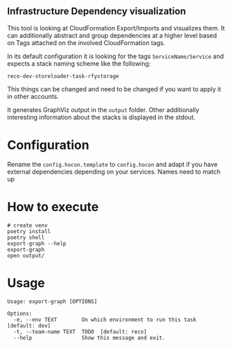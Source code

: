 ## Infrastructure Dependency visualization

This tool is looking at CloudFormation Export/Imports and visualizes them. It can additionally abstract and group dependencies at a higher level based on Tags attached on the involved CloudFormation tags.

In its default configuration it is looking for the tags `ServiceName/Service` and expects a stack naming scheme like the following:

```
reco-dev-storeloader-task-rfystorage
```

This things can be changed and need to be changed if you want to apply it in other accounts.

It generates GraphViz output in the `output` folder. Other additionally interesting information about the stacks is displayed in the stdout.


# Configuration

Rename the `config.hocon.template` to `config.hocon` and adapt if you have external dependencies depending on your services. Names need to match up

# How to execute

```
# create venv
poetry install
poetry shell
export-graph --help
export-graph
open output/
```

# Usage

```
Usage: export-graph [OPTIONS]

Options:
  -e, --env TEXT        On which environment to run this task  [default: dev]
  -t, --team-name TEXT  TODO  [default: reco]
  --help                Show this message and exit.
```
